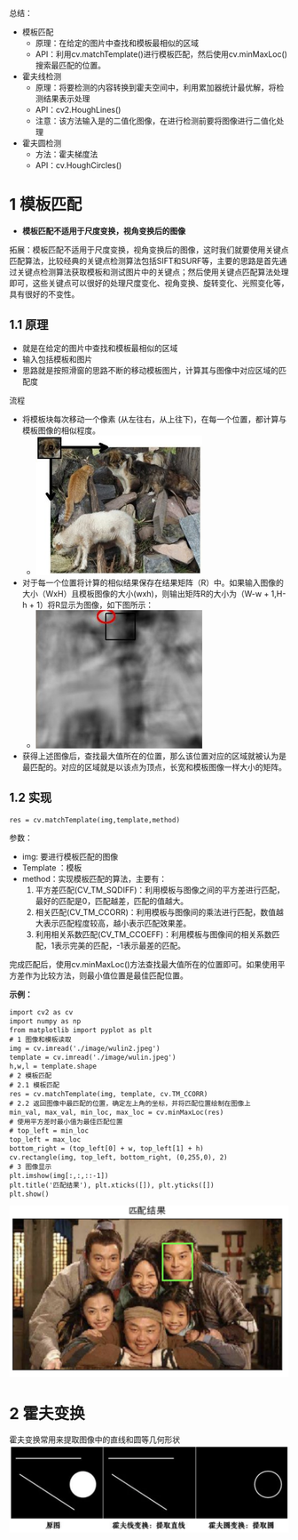 总结：
- 模板匹配
	- 原理：在给定的图片中查找和模板最相似的区域
	- API：利用cv.matchTemplate()进行模板匹配，然后使用cv.minMaxLoc()搜索最匹配的位置。
- 霍夫线检测
	- 原理：将要检测的内容转换到霍夫空间中，利用累加器统计最优解，将检测结果表示处理
	- API：cv2.HoughLines()
	- 注意：该方法输入是的二值化图像，在进行检测前要将图像进行二值化处理
- 霍夫圆检测
	- 方法：霍夫梯度法
	- API：cv.HoughCircles()

# 1 模板匹配
- **模板匹配不适用于尺度变换，视角变换后的图像**

拓展：模板匹配不适用于尺度变换，视角变换后的图像，这时我们就要使用关键点匹配算法，比较经典的关键点检测算法包括SIFT和SURF等，主要的思路是首先通过关键点检测算法获取模板和测试图片中的关键点；然后使用关键点匹配算法处理即可，这些关键点可以很好的处理尺度变化、视角变换、旋转变化、光照变化等，具有很好的不变性。
## 1.1 原理
- 就是在给定的图片中查找和模板最相似的区域
- 输入包括模板和图片 
- 思路就是按照滑窗的思路不断的移动模板图片，计算其与图像中对应区域的匹配度

流程
- 将模板块每次移动一个像素 (从左往右，从上往下)，在每一个位置，都计算与模板图像的相似程度。
	- ![](../photo/Pasted%20image%2020240202103435.png)
- 对于每一个位置将计算的相似结果保存在结果矩阵（R）中。如果输入图像的大小（WxH）且模板图像的大小(wxh)，则输出矩阵R的大小为（W-w + 1,H-h + 1）将R显示为图像，如下图所示：
	- ![](../photo/Pasted%20image%2020240202103621.png)
- 获得上述图像后，查找最大值所在的位置，那么该位置对应的区域就被认为是最匹配的。对应的区域就是以该点为顶点，长宽和模板图像一样大小的矩阵。
## 1.2 实现

```
res = cv.matchTemplate(img,template,method)
```
参数：
- img: 要进行模板匹配的图像
- Template ：模板
- method：实现模板匹配的算法，主要有：
    1. 平方差匹配(CV_TM_SQDIFF)：利用模板与图像之间的平方差进行匹配，最好的匹配是0，匹配越差，匹配的值越大。
    2. 相关匹配(CV_TM_CCORR)：利用模板与图像间的乘法进行匹配，数值越大表示匹配程度较高，越小表示匹配效果差。
    3. 利用相关系数匹配(CV_TM_CCOEFF)：利用模板与图像间的相关系数匹配，1表示完美的匹配，-1表示最差的匹配。

完成匹配后，使用cv.minMaxLoc()方法查找最大值所在的位置即可。如果使用平方差作为比较方法，则最小值位置是最佳匹配位置。  

**示例：**
```
import cv2 as cv
import numpy as np
from matplotlib import pyplot as plt
# 1 图像和模板读取
img = cv.imread('./image/wulin2.jpeg')
template = cv.imread('./image/wulin.jpeg')
h,w,l = template.shape
# 2 模板匹配
# 2.1 模板匹配
res = cv.matchTemplate(img, template, cv.TM_CCORR)
# 2.2 返回图像中最匹配的位置，确定左上角的坐标，并将匹配位置绘制在图像上
min_val, max_val, min_loc, max_loc = cv.minMaxLoc(res)
# 使用平方差时最小值为最佳匹配位置
# top_left = min_loc
top_left = max_loc
bottom_right = (top_left[0] + w, top_left[1] + h)
cv.rectangle(img, top_left, bottom_right, (0,255,0), 2)
# 3 图像显示
plt.imshow(img[:,:,::-1])
plt.title('匹配结果'), plt.xticks([]), plt.yticks([])
plt.show()
```
![](../photo/Pasted%20image%2020240202104257.png)
# 2 霍夫变换
霍夫变换常用来提取图像中的直线和圆等几何形状
![](../photo/Pasted%20image%2020240202104524.png)

